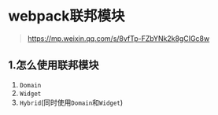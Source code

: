 # webpack联邦模块
> https://mp.weixin.qq.com/s/8vfTp-FZbYNk2k8gCIGc8w
## 1.怎么使用联邦模块
1. `Domain`
2. `Widget`
3. `Hybrid`(同时使用`Domain`和`Widget`)